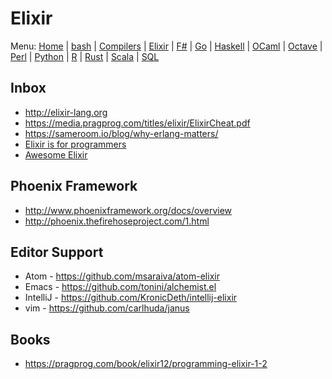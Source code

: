 # Elixir

Menu: [Home](README.md) | [bash](bash.md) | [Compilers](compilers.md) | [Elixir](elixir.md) |  [F#](fsharp.md) | [Go](go.md) | [Haskell](haskell.md) | [OCaml](ocaml.md) | [Octave](octave.md) | [Perl](perl.md) | [Python](python.md) | [R](r.md) | [Rust](rust.md) | [Scala](scala.md)  | [SQL](sql.md)

## Inbox

+ http://elixir-lang.org
+ https://media.pragprog.com/titles/elixir/ElixirCheat.pdf
+ https://sameroom.io/blog/why-erlang-matters/
+ [Elixir is for programmers]([https://www.pluralsight.com/blog/software-development/elixir-is-for-programmers)
+ [Awesome Elixir](https://elixir.libhunt.com)

## Phoenix Framework

+ http://www.phoenixframework.org/docs/overview
+ http://phoenix.thefirehoseproject.com/1.html


## Editor Support

+ Atom - https://github.com/msaraiva/atom-elixir
+ Emacs - https://github.com/tonini/alchemist.el
+ IntelliJ - https://github.com/KronicDeth/intellij-elixir
+ vim - https://github.com/carlhuda/janus

## Books

+ https://pragprog.com/book/elixir12/programming-elixir-1-2
